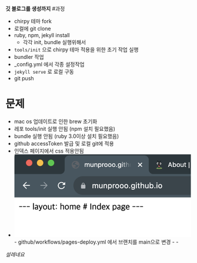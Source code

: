 

**깃 블로그를 생성까지**
#과정
- chirpy 테마 fork
- 로컬에 git clone
- ruby, npm, jekyll install
  - 각각 init, bundle 실행위해서
- `tools/init` 으로 chirpy 테마 적용을 위한 초기 작업 실행
- bundler 작업
- _config.yml 에서 각종 설정작업
- `jekyll serve` 로 로컬 구동
- git push

# 문제
- mac os 업데이트로 인한 brew 초기화
- 레포 tools/init 실행 안됨 (npm 설치 필요했음)
- bundle 실행 안됨 (ruby 3.0이상 설치 필요했음)
- github accessToken 발급 및 로컬 git에 적용
- 인덱스 페이지에서 css 적용안됨
- <img src="/assets/img/1118/noTheme.png"> 
  - github/workflows/pages-deploy.yml 에서 브랜치를 main으로 변경
  - 
  - 


*설레네요*